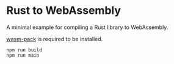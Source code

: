 # Rust to WebAssembly

A minimal example for compiling a Rust library to WebAssembly.

[wasm-pack](https://rustwasm.github.io/wasm-pack/installer/) is required to be installed.

```
npm run build
npm run main
```
